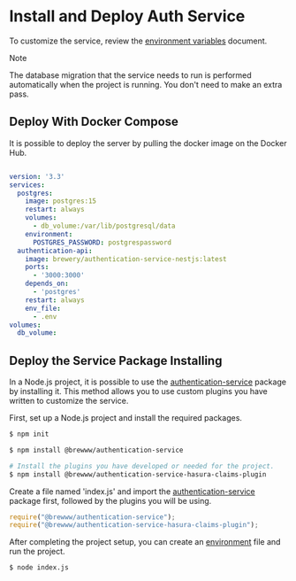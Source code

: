 # Install and Deploy Auth Service

To customize the service, review the [environment variables](https://github.com/BrewInteractive/authentication-service-nestjs/blob/main/docs/environment_variables.md) document.

> [!NOTE]  
> The database migration that the service needs to run is performed automatically when the project is running. You don't need to make an extra pass.

## Deploy With Docker Compose 

It is possible to deploy the server by pulling the docker image on the Docker Hub.

```yml

version: '3.3'
services:
  postgres:
    image: postgres:15
    restart: always
    volumes:
      - db_volume:/var/lib/postgresql/data
    environment:
      POSTGRES_PASSWORD: postgrespassword
  authentication-api:
    image: brewery/authentication-service-nestjs:latest
    ports:
      - '3000:3000'
    depends_on:
      - 'postgres'
    restart: always
    env_file:
      - .env
volumes:
  db_volume:

```
## Deploy the Service Package Installing

In a Node.js project, it is possible to use the [authentication-service](https://www.npmjs.com/package/@brewww/authentication-service) package by installing it. This method allows you to use custom plugins you have written to customize the service.

First, set up a Node.js project and install the required packages.

```bash
$ npm init

$ npm install @brewww/authentication-service

# Install the plugins you have developed or needed for the project.
$ npm install @brewww/authentication-service-hasura-claims-plugin 
```

Create a file named 'index.js' and import the [authentication-service](https://www.npmjs.com/package/@brewww/authentication-service) package first, followed by the plugins you will be using.

```js
require("@brewww/authentication-service");
require("@brewww/authentication-service-hasura-claims-plugin");
```

After completing the project setup, you can create an [environment](https://github.com/BrewInteractive/authentication-service-nestjs/blob/main/docs/environment_variables.md) file and run the project.

```bash
$ node index.js
```
